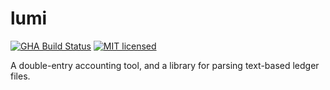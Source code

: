 # lumi

[![GHA Build Status](https://github.com/Lencerf/lumi/workflows/CI/badge.svg)](https://github.com/Lencerf/lumi/actions?query=workflow%3ACI)
[![MIT licensed](https://img.shields.io/badge/license-MIT-blue.svg)](./LICENSE)

A double-entry accounting tool, and a library for parsing text-based ledger
files.
